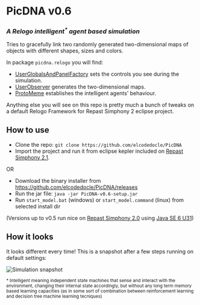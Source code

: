 PicDNA v0.6
===========
### *A Relogo intelligent<sup>&#42;</sup> agent based simulation*

Tries to gracefully link two randomly generated two-dimensional maps of objects with different shapes, sizes and colors.

In package `picdna.relogo` you will find:

* [UserGlobalsAndPanelFactory](https://github.com/elcodedocle/PicDNA/blob/master/src/picdna/relogo/UserGlobalsAndPanelFactory.groovy) sets the controls you see during the simulation.
* [UserObserver](https://github.com/elcodedocle/PicDNA/blob/master/src/picdna/relogo/UserObserver.groovy) generates the two-dimensional maps.
* [ProtoMeme](https://github.com/elcodedocle/PicDNA/blob/master/src/picdna/relogo/ProtoMeme.groovy) establishes the intelligent agents' behaviour.

Anything else you will see on this repo is pretty much a bunch of tweaks on a default Relogo Framework for Repast Simphony 2 eclipse project.

## How to use

* Clone the repo: `git clone https://github.com/elcodedocle/PicDNA`
* Import the project and run it from eclipse kepler included on [Repast Simphony 2.1](http://sourceforge.net/projects/repast/files/Repast%20Simphony/Repast%20Simphony%202.1/).

OR

* Download the binary installer from https://github.com/elcodedocle/PicDNA/releases
* Run the jar file: `java -jar PicDNA-v0.6-setup.jar`
* Run `start_model.bat` (windows) or `start_model.command` (linux) from selected install dir

(Versions up to v0.5 run nice on [Repast Simphony 2.0](http://sourceforge.net/projects/repast/files/Repast%20Simphony/Repast%20Simphony%202.0/) using [Java SE 6 U31](http://www.oracle.com/technetwork/java/javasebusiness/downloads/java-archive-downloads-javase6-419409.html))

## How it looks

It looks different every time! This is a snapshot after a few steps running on default settings:

![Simulation snapshot](http://i.imgur.com/0B8TEpd.png "With default (and boring) settings, it looks somehow like this.")


<div class="reflist" style="list-style-type: decimal;">
<sub>* Intelligent meaning independent state machines that sense and interact with the environment, changing their internal state accordingly, but without any long term memory based learning capacities (as in some sort of combination between reinforcement learning and decision tree machine learning tecniques)<sub>
</div>
